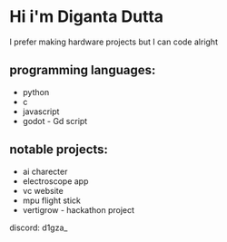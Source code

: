 # Hi i'm Diganta Dutta

I prefer making hardware projects but I can code alright

## programming languages: 
* python
* c
* javascript
* godot - Gd script

## notable projects:
* ai charecter
* electroscope app
* vc website
* mpu flight stick
* vertigrow - hackathon project

discord: d1gza_
